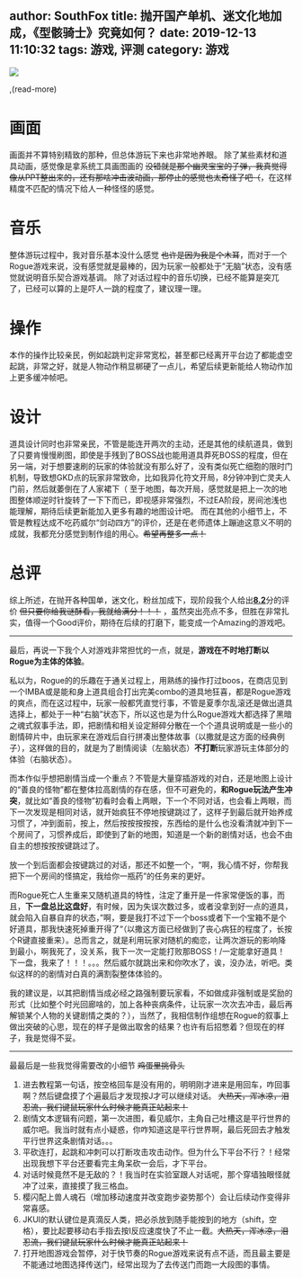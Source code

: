 author: SouthFox
title: 抛开国产单机、迷文化地加成，《型骸骑士》究竟如何？
date: 2019-12-13 11:10:32
tags: 游戏, 评测
category: 游戏
---

![](https://media.southfox.me/ipfs/QmQ7WnER7VBet178Mmb5oEjKEuguuhoY5C7cGETJPaSsim)

,(read-more)

# 画面

画面并不算特别精致的那种，但总体游玩下来也非常地养眼。
除了某些素材和道具动画，感觉像是拿系统工具画图画的 <s><del>没错就是那个幽灵宝宝的子弹，我真觉得像从PPT整出来的，还有那啥冲击波动画，那停止的感觉也太奇怪了吧（</del></s>，在这样精度不匹配的情况下给人一种怪怪的感觉。

# 音乐

整体游玩过程中，我对音乐基本没什么感觉 <s>也许是因为我是个木耳</s>，而对于一个Rogue游戏来说，没有感觉就是最棒的，因为玩家一般都处于”无脑”状态，没有感觉就说明音乐契合游戏基调。
除了对话过程中的音乐切换，已经不能算是突兀了，已经可以算的上是吓人一跳的程度了，建议理一理。

# 操作

本作的操作比较亲民，例如起跳判定非常宽松，甚至都已经离开平台边了都能虚空起跳，非常之好，就是人物动作稍显梆硬了一点儿，希望后续更新能给人物动作加上更多缓冲帧吧。

# 设计

道具设计同时也非常亲民，不管是能连开两次的主动，还是其他的续航道具，做到了只要肯慢慢刷图，即使是手残到了BOSS战也能用道具莽死BOSS的程度，但在另一端，对于想要速刷的玩家的体验就没有那么好了，没有类似死亡细胞的限时门机制，导致想GKD点的玩家非常致命，比如我异化符文开局，8分钟冲到亡灵夫人门前，然后就萎倒在了人家裙下（
至于地图，每次开局，感觉就是把上一次的地图整体顺逆时针旋转了一下下而已，即视感非常强烈，不过EA阶段，房间池浅也能理解，期待后续更新能加入更多有趣的地图设计吧。
而在其他的小细节上，不管是教程达成不吃药威尔“剑动四方”的评价，还是在老师遗体上蹦迪这意义不明的成就，我都充分感觉到制作组的用心。<s>希望再整多一点！</s>

# 总评

综上所述，在抛开各种国单，迷文化，粉丝加成下，现阶段我个人给出<u><strong>8.2</strong></u>分的评价 <s>但只要你给我谜酥看，我就给满分！！！</s> ，虽然突出亮点不多，但胜在非常扎实，值得一个Good评价，期待在后续的打磨下，能变成一个Amazing的游戏吧。

<hr />
最后，再说一下我个人对游戏非常担忧的一点，就是，<strong>游戏在不时地打断以Rogue为主体的体验</strong>。

私以为，Rogue的的乐趣在于通关过程上，用熟练的操作打过boos，在商店见到一个IMBA或是能和身上道具组合打出完美combo的道具地狂喜，都是Rogue游戏的爽点，而在这过程中，玩家一般都凭直觉行事，不管是夏季尔乱滚还是做出道具选择上，都处于一种“右脑”状态下，所以这也是为什么Rogue游戏大都选择了黑暗之魂式叙事手法，即，把剧情和相关设定掰碎分散在一个个道具说明或是一些小的剧情碎片中，由玩家来在游戏后自行拼凑出整体故事（以撒就是这方面的经典例子），这样做的目的，就是为了剧情阅读（左脑状态）<strong>不打断</strong>玩家游玩主体部分的体验（右脑状态）。

而本作似乎想把剧情当成一个重点？不管是大量穿插游戏的对白，还是地图上设计的“善良的怪物”都在整体拉高剧情的存在感，但不可避免的，<strong>和Rogue玩法产生冲突</strong>，就比如“善良的怪物”初看时会看上两眼，下一个不同对话，也会看上两眼，而下一次发现是相同对话，就开始疯狂不停地按键跳过了，这样子到最后就开始养成习惯了，冲到面前，按上，然后按按按按按，东西给的是什么也没看清就冲到下一个房间了，习惯养成后，即使到了新的地图，知道是一个新的剧情对话，也会不由自主的想按按按键跳过了。

放一个到后面都会按键跳过的对话，那还不如整一个，“啊，我心情不好，你帮我把下一个房间的怪搞定，我给你一瓶药”的任务来的更好。

而Rogue死亡人生重来又随机道具的特性，注定了重开是一件家常便饭的事，而且，<strong>下一盘总比这盘好</strong>，有时候，因为失误次数过多，或者没拿到好一点的道具，就会陷入自暴自弃的状态，”啊，要是我打不过下一个boss或者下一个宝箱不是个好道具，那我快速死掉重开得了“（以撒这方面已经做到了丧心病狂的程度了，长按个R键直接重来）。总而言之，就是利用玩家对随机的痴恋，让两次游玩的影响降到最小，啊我死了，没关系，我下一次一定能打败那BOSS！/一定能拿好道具！下一盘，我来了！！！。。。然后威尔就跳出来和你吹水了，诶，没办法，听吧。类似这样的的剧情对白真的满割裂整体体验的。

我的建议是，以其把剧情当成必经之路强制要玩家看，不如做成非强制或是奖励的形式（比如整个时光回廊啥的，加上各种丧病条件，让玩家一次次去冲击，最后再解锁某个人物的关键剧情之类的？），当然了，我相信制作组想在Rogue的叙事上做出突破的心思，现在的样子是做出取舍的结果？也许有后招憋着？但现在的样子，我是觉得不妥。

<hr />
最最后是一些我觉得需要改的小细节 <s>鸡蛋里挑骨头</s>

1. 进去教程第一句话，按空格回车是没有用的，明明刚才进来是用回车，咋回事啊？然后键盘摸了个遍最后才发现按J才可以继续对话。 <s>大热天，浑冰凉，泪忍流，我们键鼠玩家什么时候才能真正站起来！</s>
2. 剧情文本逻辑有问题，第一次进图，看见威尔，主角自己吐槽这是平行世界的威尔吧。我当时就有点小疑惑，你咋知道这是平行世界啊，最后死回去才触发平行世界这条剧情对话。。。
3. 平砍连打，起跳和冲刺可以打断攻击攻击动作。但为什么下平台不行？！经常出现我想下平台还要看完主角呆砍一会后，才下平台。
4. 对话时候竟然不是无敌的？！我当时在实验室跟人对话呢，那个穿墙独眼怪就冲了过来，直接摸了我三格血。
5. 樱闪配上兽人魂石（增加移动速度并改变跑步姿势那个）会让后续动作变得非常喜感。
6. JKUI的默认键位是真滴反人类，把必杀放到随手能按到的地方（shift，空格），要比起要移动右手指去按I反应速度快了不止一截。<s>大热天，浑冰凉，泪忍流，我们键鼠玩家什么时候才能真正站起来！</s>
7. 打开地图游戏会暂停，对于快节奏的Rogue游戏来说有点不适，而且最主要是不能通过地图选择传送门，经常出现为了去传送门而跑一大段图的事情。
